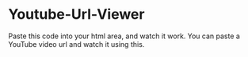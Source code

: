 # Youtube-Url-Viewer
Paste this code into your html area, and watch it work. You can paste a YouTube video url and watch it using this.
